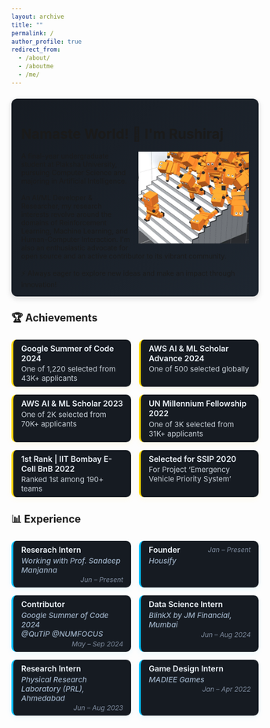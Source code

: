 ```yaml
---
layout: archive
title: ""
permalink: /
author_profile: true
redirect_from:
  - /about/
  - /aboutme
  - /me/
---
```


<!-- ![woah](/images/ai_climbs.webp){: .align-right width="225px"}
A final-year undergraduate student at Plaksha University, pursuing Computer Science and majoring in Artificial Intelligence.

My interests revolve around Reinforcement Learning, Machine Learning, and Human-Computer Interaction Research. I'm also an enthusiastic advocate for Open Source and an active contributor to its vibrant community.

⚡ Always eager to explore new ideas and make an impact through innovation! -->

<div class="bio-box">
<h1>Namaste World! 👋 I'm Rushiraj</h1>
<img src="/images/ai_climbs.webp" alt="woah" style="float: right; width: 225px; margin-left: 1rem; margin-bottom: 0.5rem;">
A final-year undergraduate student at Plaksha University, pursuing Computer Science and majoring in Artificial Intelligence.
<br><br>
An AI/ML Developer & Researcher, my research interests revolve around the domains of Reinforcement Learning, Machine Learning, and Human-Computer Interaction. I'm also an enthusiastic advocate for open source and an active contributor to its vibrant community.
<br><br>
⚡ Always eager to explore new ideas and make an impact through innovation!
</div>

<style>
.bio-box {
  background: linear-gradient(135deg, #161b22, #1e2630);
  padding: 1rem 1.25rem;
  border-radius: 12px;
  box-shadow: 0 4px 12px rgba(0, 0, 0, 0.15);
  margin: 1.5rem 0;
  overflow: auto;
}
</style>

<!--  -->
<!-- GALLERY -->
<!--  -->
<!--
<h2 style="margin-top: 2rem;">📸 <strong>Gallery</strong></h2>

<div class="gallery-scroll-container">
  <div class="gallery-image-wrapper">
    <img src="/images/gallery1.jpg" alt="Gallery image 1">
  </div>
  <div class="gallery-image-wrapper">
    <img src="/images/gallery2.jpg" alt="Gallery image 2">
  </div>
  <div class="gallery-image-wrapper">
    <img src="/images/gallery3.jpg" alt="Gallery image 3">
  </div>
  <div class="gallery-image-wrapper">
    <img src="/images/gallery3.jpg" alt="Gallery image 4">
  </div>
  <div class="gallery-image-wrapper">
    <img src="/images/gallery3.jpg" alt="Gallery image 5">
  </div>
  <div class="gallery-image-wrapper">
    <img src="/images/gallery3.jpg" alt="Gallery image 6">
  </div>
  <div class="gallery-image-wrapper">
    <img src="/images/gallery3.jpg" alt="Gallery image 7">
  </div>
  <div class="gallery-image-wrapper">
    <img src="/images/gallery3.jpg" alt="Gallery image 8">
  </div>
  <div class="gallery-image-wrapper">
    <img src="/images/gallery3.jpg" alt="Gallery image 9">
  </div>
  <div class="gallery-image-wrapper">
    <img src="/images/gallery3.jpg" alt="Gallery image 10">
  </div>
</div>

<style>
.gallery-scroll-container {
  display: flex;
  overflow-x: auto;
  white-space: nowrap;
  gap: 1rem;
  padding: 1rem;
  scroll-snap-type: x mandatory;
  -webkit-overflow-scrolling: touch;
  scroll-behavior: smooth;

  background: linear-gradient(135deg, #161b22, #1e2630);
  border-radius: 10px;
  box-shadow: 0 4px 12px rgba(255, 215, 0, 0.08);
  scrollbar-width: none; /* Firefox */
}
.gallery-scroll-container::-webkit-scrollbar {
  display: none; /* Chrome, Safari */
}

.gallery-image-wrapper {
  flex: 0 0 auto;
  scroll-snap-align: start;
  border-radius: 10px;
  overflow: hidden;
  box-shadow: 0 4px 10px rgba(0, 0, 0, 0.3);
  transition: transform 0.3s ease;
}

.gallery-image-wrapper:hover {
  transform: scale(1.05);
}

.gallery-image-wrapper img {
  display: block;
  max-width: 200px;
  object-fit: cover;
}
</style>

<script>
  const gallery = document.querySelector('.gallery-scroll-container');
  let scrollAmount = 1;
  let isUserScrolling = false;

  // Disable auto-scroll while dragging or scrolling
  let isDragging = false;
  let startX;
  let scrollLeft;

  gallery.addEventListener('mousedown', (e) => {
    isDragging = true;
    startX = e.pageX - gallery.offsetLeft;
    scrollLeft = gallery.scrollLeft;
    isUserScrolling = true;
  });

  gallery.addEventListener('mouseleave', () => {
    isDragging = false;
  });

  gallery.addEventListener('mouseup', () => {
    isDragging = false;
    setTimeout(() => isUserScrolling = false, 1500);
  });

  gallery.addEventListener('mousemove', (e) => {
    if (!isDragging) return;
    e.preventDefault();
    const x = e.pageX - gallery.offsetLeft;
    const walk = (x - startX) * 1.5; // scroll-fastness
    gallery.scrollLeft = scrollLeft - walk;
  });

  gallery.addEventListener('scroll', () => {
    isUserScrolling = true;
    clearTimeout(window._scrollTimeout);
    window._scrollTimeout = setTimeout(() => isUserScrolling = false, 1500);
  });

  function autoScrollGallery() {
    if (!gallery || isUserScrolling) return;

    if (gallery.scrollLeft >= gallery.scrollWidth - gallery.clientWidth - 1) {
      gallery.scrollTo({ left: 0, behavior: 'smooth' });
    } else {
      gallery.scrollBy({ left: scrollAmount, behavior: 'smooth' });
    }
  }

  setInterval(autoScrollGallery, 60); // 20% slower than 50ms
</script> -->

<!--  -->
<!-- ACHIEVEMENT SECTION -->
<!--  -->

## 🏆 <strong>Achievements</strong>

<style>
.achievement-grid {
  display: grid;
  grid-template-columns: 1fr;
  gap: 1rem;
  margin-top: 1.5rem;
}

@media (min-width: 768px) {
  .achievement-grid {
    grid-template-columns: 1fr 1fr;
  }
}

.achievement-item {
  background: #161b22; /*linear-gradient(135deg, #161b22, #1e2630);*/
  border-left: 4px solid #FFD700;
  padding: 0.5rem 1rem;
  border-radius: 10px;
  box-shadow: 0 4px 12px rgba(255, 215, 0, 0.08);
  transition: transform 0.2s ease, box-shadow 0.2s ease;
}

.achievement-item:hover {
  transform: translateY(-2px);
  box-shadow: 0 6px 14px rgba(255, 215, 0, 0.12);
}

.achievement-title {
  font-weight: 600;
  font-size: 1rem;
  color: #f0f6fc;
  display: block;
  margin-bottom: 0.15rem;
}

.achievement-note {
  font-size: 0.94rem;
  color: #c9d1d9;
  display: block;
}
</style>

<div class="achievement-grid">

  <div class="achievement-item">
    <span class="achievement-title">Google Summer of Code 2024</span>
    <span class="achievement-note"> One of 1,220 selected from 43K+ applicants</span>
  </div>

  <div class="achievement-item">
    <span class="achievement-title">AWS AI & ML Scholar Advance 2024</span>
    <span class="achievement-note">One of 500 selected globally</span>
  </div>

  <div class="achievement-item">
    <span class="achievement-title">AWS AI & ML Scholar 2023</span>
    <span class="achievement-note">One of 2K selected from 70K+ applicants</span>
  </div>

  <div class="achievement-item">
    <span class="achievement-title">UN Millennium Fellowship 2022</span>
    <span class="achievement-note">One of 3K selected from 31K+ applicants</span>
  </div>

  <div class="achievement-item">
    <span class="achievement-title">1st Rank | IIT Bombay E-Cell BnB 2022</span>
    <span class="achievement-note">Ranked 1st among 190+ teams</span>
  </div>

  <div class="achievement-item">
    <span class="achievement-title">Selected for SSIP 2020</span>
    <span class="achievement-note">For Project ‘Emergency Vehicle Priority System’</span>
  </div>
</div>

<!--  -->
<!-- EXPERIENCE SECTION -->
<!--  -->

## 📊 <strong>Experience</strong>

<style>
.experience-grid {
  display: grid;
  grid-template-columns: 1fr;
  gap: 1rem;
  margin-top: 1.5rem;
}

@media (min-width: 768px) {
  .experience-grid {
    grid-template-columns: 1fr 1fr;
  }
}

.experience-item {
  background: #161b22; /*linear-gradient(135deg, #161b22, #1e2630);*/
  border-left: 4px solid #00BFFF;
  padding: 0.5rem 1rem;
  border-radius: 10px;
  box-shadow: 0 4px 12px rgba(0, 191, 255, 0.08);
  display: flex;
  flex-direction: column;
  transition: transform 0.2s ease, box-shadow 0.2s ease;
}

.experience-item:hover {
  transform: translateY(-2px);
  box-shadow: 0 6px 14px rgba(0, 191, 255, 0.12);
}

.experience-header {
  display: flex;
  justify-content: space-between;
  flex-wrap: wrap;
  align-items: flex-start;
}

.experience-title {
  font-weight: 600;
  font-size: 1rem;
  color: #f0f6fc;
  margin-bottom: 0.2rem;
}

.experience-org {
  font-size: 0.95rem;
  color: #9eb1c6;
  font-style: italic;
  font-weight: 500;
}

.experience-date {
  font-size: 0.85rem;
  color: #7f8c9f;
  font-style: italic;
  white-space: nowrap;
  margin-left: auto;
  padding-top: 0.15rem;
}
</style>

<div class="experience-grid">

  <div class="experience-item">
    <div class="experience-header">
      <div>
        <div class="experience-title"> Reserach Intern </div>
        <div class="experience-org"> Working with Prof. Sandeep Manjanna</div>
      </div>
      <div class="experience-date">Jun – Present</div>
    </div>
  </div>

  <div class="experience-item">
    <div class="experience-header">
      <div>
        <div class="experience-title"> Founder </div>
        <div class="experience-org"> Housify</div>
      </div>
      <div class="experience-date">Jan – Present</div>
    </div>
  </div>

  <div class="experience-item">
    <div class="experience-header">
      <div>
        <div class="experience-title"> Contributor</div>
        <div class="experience-org"> Google Summer of Code 2024</div>
        <div class="experience-org"> @QuTiP @NUMFOCUS </div> 
      </div>
      <div class="experience-date">May – Sep 2024</div>
    </div>
  </div>

  <div class="experience-item">
    <div class="experience-header">
      <div>
        <div class="experience-title">Data Science Intern</div>
        <div class="experience-org">BlinkX by JM Financial, Mumbai</div>
      </div>
      <div class="experience-date">Jun – Aug 2024</div>
    </div>
  </div>

  <div class="experience-item">
    <div class="experience-header">
      <div>
        <div class="experience-title">Research Intern</div>
        <div class="experience-org">Physical Research Laboratory (PRL), </div>
        <div class="experience-org">Ahmedabad</div>
      </div>
      <div class="experience-date">Jun – Aug 2023</div>
    </div>
  </div>

  <div class="experience-item">
    <div class="experience-header">
      <div>
        <div class="experience-title">Game Design Intern</div>
        <div class="experience-org">MADIEE Games</div>
      </div>
      <div class="experience-date">Jan – Apr 2022</div>
    </div>
  </div>

</div>

<!-- ## 🤩 Things I love to do ....
<table style="border-collapse: collapse; border: none;">
  <tr>
    <td style="border: none;">
      <h2>⛰️ Trekking</h2>
      <img src="/images/rushi-trek.png" width="200" height="200"><br>
    </td>
    <td style="border: none;">
      <h2>📟 Electronics</h2>
      <img src="painting.jpg" width="200" height="200"><br>
    </td>
    <td style="border: none;">
      <h2>🪐 Star Gazing</h2>
      <img src="photography.jpg" width="200" height="200"><br>
    </td>
  </tr>
</table> -->
